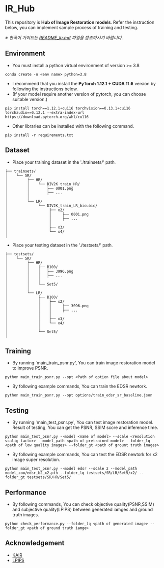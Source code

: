 # IR_Hub
This repository is **Hub of Image Restoration models**.
Refer the instruction below, you can implement sample process of training and testing.

*※ 한국어 가이드는 [README_kr.md](https://github.com/bmnptnt/IR_Hub/blob/main/README_kr.md) 파일을 참조하시기 바랍니다.*

## Environment
- You must install a python virtual environment of version >= 3.8 
```
conda create -n <env name> python=3.8
```
- I recommend that you install the **PyTorch 1.12.1 + CUDA 11.6** version by following the instructions below.
- (If your model require another version of pytorch, you can choose suitable version.)
```
pip install torch==1.12.1+cu116 torchvision==0.13.1+cu116 torchaudio==0.12.1 --extra-index-url https://download.pytorch.org/whl/cu116
```
- Other libraries can be installed with the following command.
```
pip install -r requirements.txt
```

## Dataset
- Place your training dataset in the './trainsets/' path.
```
├── trainsets/
│    └── SR/
│         ├── HR/
│         │    └── DIV2K_train_HR/
│         │        ├── 0001.png
│         │        ├── ...
│         │            
│         └── LR/            
│              └── DIV2K_train_LR_bicubic/       
│                   ├── x2/  
│                   │     ├── 0001.png
│                   │     ├── ... 
│                   │ 
│                   ├── x3/
│                   └── x4/
│
```
- Place your testing dataset in the './testsets/' path.
```
├── testsets/
│    └── SR/
│         ├── HR/
│         │    ├── B100/
│         │    │   ├── 3096.png
│         │    │   ├── ...
│         │    │
│         │    └── Set5/ 
│         │
│         └── LR/            
│              ├── B100/       
│              │    ├── x2/  
│              │    │     ├── 3096.png
│              │    │     ├── ... 
│              │    │ 
│              │    ├── x3/
│              │    └── x4/
│              │
│              └── Set5/
│  
```

## Training
- By running 'main_train_psnr.py', You can train image restoration model to improve PSNR.
```
python main_train_psnr.py --opt <Path of option file about model> 
```
- By following example commands, You can train the EDSR newtork.
```
python main_train_psnr.py --opt options/train_edsr_sr_baseline.json
```
## Testing
- By running 'main_test_psnr.py', You can test image restoration model. Result of testing, You can get the PSNR, SSIM score and inference time.
```
python main_test_psnr.py --model <name of model> --scale <resolution scalig factor> --model_path <path of pretrained model> --folder_lq <path of low quality images> --folder_gt <path of grount truth images>
```
- By following example commands, You can test the EDSR newtork for x2 image super resolution.
```
python main_test_psnr.py --model edsr --scale 2 --model_path model_zoo/edsr_b2_x2.pth --folder_lq testsets/SR/LR/Set5/x2/ --folder_gt testsets/SR/HR/Set5/
```

## Performance
- By following commands, You can check objective quality(PSNR,SSIM) and subjective quality(LPIPS) between generated iamges and ground truth images.
```
python check_performance.py --folder_lq <path of generated image> --folder_gt <path of ground truth iamge>
```

## Acknowledgement
- [KAIR](https://github.com/cszn/KAIR)
- [LPIPS](https://github.com/richzhang/PerceptualSimilarity)
